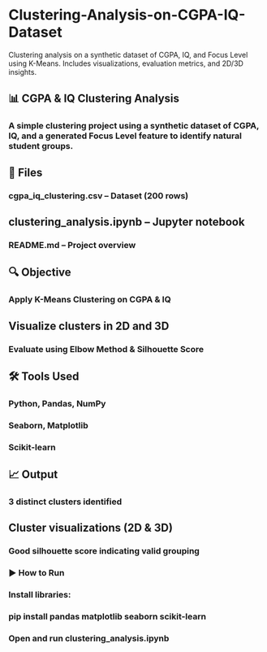 # Clustering-Analysis-on-CGPA-IQ-Dataset
Clustering analysis on a synthetic dataset of CGPA, IQ, and Focus Level using K-Means. Includes visualizations, evaluation metrics, and 2D/3D insights.
## 📊 CGPA & IQ Clustering Analysis
### A simple clustering project using a synthetic dataset of CGPA, IQ, and a generated Focus Level feature to identify natural student groups.

## 📁 Files
### cgpa_iq_clustering.csv – Dataset (200 rows)

## clustering_analysis.ipynb – Jupyter notebook

### README.md – Project overview

## 🔍 Objective
### Apply K-Means Clustering on CGPA & IQ

## Visualize clusters in 2D and 3D

### Evaluate using Elbow Method & Silhouette Score

## 🛠️ Tools Used
### Python, Pandas, NumPy

### Seaborn, Matplotlib

### Scikit-learn

## 📈 Output
### 3 distinct clusters identified

## Cluster visualizations (2D & 3D)

### Good silhouette score indicating valid grouping

### ▶️ How to Run
### Install libraries:
### pip install pandas matplotlib seaborn scikit-learn
### Open and run clustering_analysis.ipynb
